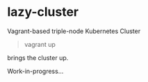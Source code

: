 # lazy-cluster
Vagrant-based triple-node Kubernetes Cluster

> vagrant up

brings the cluster up.


Work-in-progress...
